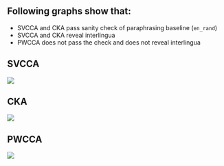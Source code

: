 ## Following graphs show that:
  * SVCCA and CKA pass sanity check of paraphrasing baseline (```en_rand```)
  * SVCCA and CKA reveal interlingua 
  * PWCCA does not pass the check and does not reveal interlingua
  
 ## SVCCA
 <image src="/blog/images/something.pdf"/>
 
 ## CKA
 <image src="/blog/images/something.pdf"/>
 
 ## PWCCA
 <image src="/blog/images/something.pdf"/>
